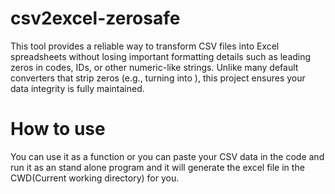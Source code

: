 # csv2excel-zerosafe
This tool provides a reliable way to transform CSV files into Excel spreadsheets without losing important formatting details such as leading zeros in codes, IDs, or other numeric-like strings. Unlike many default converters that strip zeros (e.g., turning  into ), this project ensures your data integrity is fully maintained.
# How to use
You can use it as a function or you can paste your CSV data in the code and run it as an stand alone program and it will generate the excel file in the CWD(Current working directory) for you.
